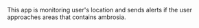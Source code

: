 This app is monitoring user's location and sends alerts if the user approaches areas that contains ambrosia.
